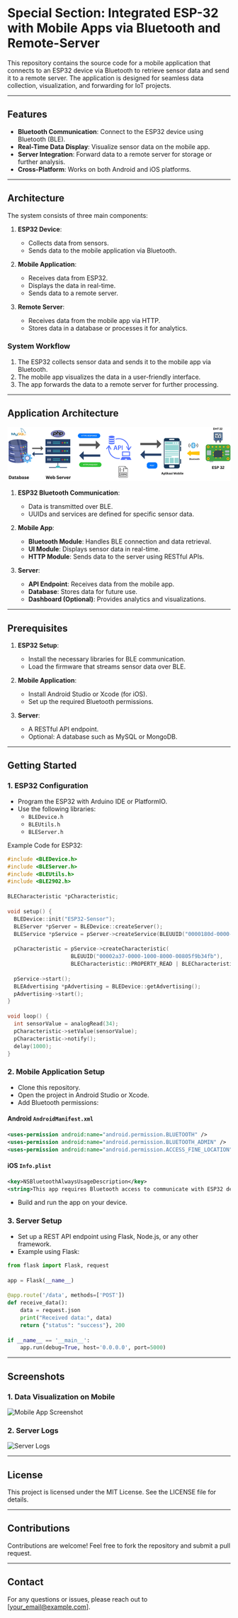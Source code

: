 # Special Section: Integrated ESP-32 with Mobile Apps via Bluetooth and Remote-Server

This repository contains the source code for a mobile application that connects to an ESP32 device via Bluetooth to retrieve sensor data and send it to a remote server. The application is designed for seamless data collection, visualization, and forwarding for IoT projects.

---

## Features

- **Bluetooth Communication**: Connect to the ESP32 device using Bluetooth (BLE).
- **Real-Time Data Display**: Visualize sensor data on the mobile app.
- **Server Integration**: Forward data to a remote server for storage or further analysis.
- **Cross-Platform**: Works on both Android and iOS platforms.

---

## Architecture

The system consists of three main components:

1. **ESP32 Device**:
   - Collects data from sensors.
   - Sends data to the mobile application via Bluetooth.

2. **Mobile Application**:
   - Receives data from ESP32.
   - Displays the data in real-time.
   - Sends data to a remote server.

3. **Remote Server**:
   - Receives data from the mobile app via HTTP.
   - Stores data in a database or processes it for analytics.

### System Workflow

1. The ESP32 collects sensor data and sends it to the mobile app via Bluetooth.
2. The mobile app visualizes the data in a user-friendly interface.
3. The app forwards the data to a remote server for further processing.

---

## Application Architecture

![Application Architecture](https://github.com/pulunghendroprastyo/Special-Section-Integrated-ESP-32-with-Mobile-Apps-via-Bluetooth-and-Remote-Server/blob/master/Images/Architecture%20of%20System.png?raw=true)

1. **ESP32 Bluetooth Communication**:
   - Data is transmitted over BLE.
   - UUIDs and services are defined for specific sensor data.

2. **Mobile App**:
   - **Bluetooth Module**: Handles BLE connection and data retrieval.
   - **UI Module**: Displays sensor data in real-time.
   - **HTTP Module**: Sends data to the server using RESTful APIs.

3. **Server**:
   - **API Endpoint**: Receives data from the mobile app.
   - **Database**: Stores data for future use.
   - **Dashboard (Optional)**: Provides analytics and visualizations.

---

## Prerequisites

1. **ESP32 Setup**:
   - Install the necessary libraries for BLE communication.
   - Load the firmware that streams sensor data over BLE.

2. **Mobile Application**:
   - Install Android Studio or Xcode (for iOS).
   - Set up the required Bluetooth permissions.

3. **Server**:
   - A RESTful API endpoint.
   - Optional: A database such as MySQL or MongoDB.

---

## Getting Started

### 1. ESP32 Configuration
- Program the ESP32 with Arduino IDE or PlatformIO.
- Use the following libraries:
  - `BLEDevice.h`
  - `BLEUtils.h`
  - `BLEServer.h`

Example Code for ESP32:
```cpp
#include <BLEDevice.h>
#include <BLEServer.h>
#include <BLEUtils.h>
#include <BLE2902.h>

BLECharacteristic *pCharacteristic;

void setup() {
  BLEDevice::init("ESP32-Sensor");
  BLEServer *pServer = BLEDevice::createServer();
  BLEService *pService = pServer->createService(BLEUUID("0000180d-0000-1000-8000-00805f9b34fb"));

  pCharacteristic = pService->createCharacteristic(
                    BLEUUID("00002a37-0000-1000-8000-00805f9b34fb"),
                    BLECharacteristic::PROPERTY_READ | BLECharacteristic::PROPERTY_NOTIFY);

  pService->start();
  BLEAdvertising *pAdvertising = BLEDevice::getAdvertising();
  pAdvertising->start();
}

void loop() {
  int sensorValue = analogRead(34);
  pCharacteristic->setValue(sensorValue);
  pCharacteristic->notify();
  delay(1000);
}
```

### 2. Mobile Application Setup
- Clone this repository.
- Open the project in Android Studio or Xcode.
- Add Bluetooth permissions:

#### Android `AndroidManifest.xml`
```xml
<uses-permission android:name="android.permission.BLUETOOTH" />
<uses-permission android:name="android.permission.BLUETOOTH_ADMIN" />
<uses-permission android:name="android.permission.ACCESS_FINE_LOCATION" />
```

#### iOS `Info.plist`
```xml
<key>NSBluetoothAlwaysUsageDescription</key>
<string>This app requires Bluetooth access to communicate with ESP32 devices.</string>
```

- Build and run the app on your device.

### 3. Server Setup
- Set up a REST API endpoint using Flask, Node.js, or any other framework.
- Example using Flask:
```python
from flask import Flask, request

app = Flask(__name__)

@app.route('/data', methods=['POST'])
def receive_data():
    data = request.json
    print("Received data:", data)
    return {"status": "success"}, 200

if __name__ == '__main__':
    app.run(debug=True, host='0.0.0.0', port=5000)
```

---

## Screenshots

### 1. Data Visualization on Mobile
![Mobile App Screenshot](https://via.placeholder.com/400x800.png?text=Mobile+App+Screenshot)

### 2. Server Logs
![Server Logs](https://via.placeholder.com/800x400.png?text=Server+Logs)

---

## License
This project is licensed under the MIT License. See the LICENSE file for details.

---

## Contributions
Contributions are welcome! Feel free to fork the repository and submit a pull request.

---

## Contact
For any questions or issues, please reach out to [your_email@example.com].

